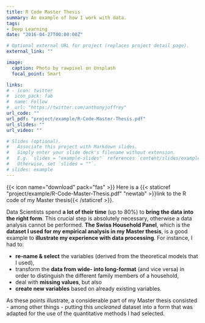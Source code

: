 ```yaml
---
title: R Code Master Thesis
summary: An example of how I work with data.
tags:
- Deep Learning
date: "2016-04-27T00:00:00Z"

# Optional external URL for project (replaces project detail page).
external_link: ""

image:
  caption: Photo by rawpixel on Unsplash
  focal_point: Smart

links:
# - icon: twitter
#  icon_pack: fab
#  name: Follow
#  url: "https://twitter.com/anthonyjoffrey"
url_code: ""
url_pdf: "project/example/R-Code-Master-Thesis.pdf"
url_slides: ""
url_video: ""

# Slides (optional).
#   Associate this project with Markdown slides.
#   Simply enter your slide deck's filename without extension.
#   E.g. `slides = "example-slides"` references `content/slides/example-slides.md`.
#   Otherwise, set `slides = ""`.
# slides: example
---
```


{{< icon name="download" pack="fas" >}} Here is a {{< staticref "project/example/R-Code-Master-Thesis.pdf" "newtab" >}}link to the R code of my Master thesis{{< /staticref >}}.

Data Scientists spend **a lot of their time** (up to 80%) to **bring the data into the right form**. This crucial step is absolutely necessary, otherwise a data analysis cannot be performed. **The Swiss Household Panel**, which is the **dataset I used for my empirical analysis in my Master thesis**, is a good example to **illustrate my experience with data processing**. For instance, I had to:

- **re-name & select** the variables (derived from the theoretical models that I used), 
- transform the **data from wide- into long-format** (and vice versa) in order to distinguish the different family members of a household, 
- deal with **missing values**, but also 
- **create new variables** based on already existing variables. 

As these points illustrate, a considerable part of my Master thesis consisted - among other things - putting this *uncleaned* dataset into a form that was adapted for the use of the quantitative methods I had selected.
